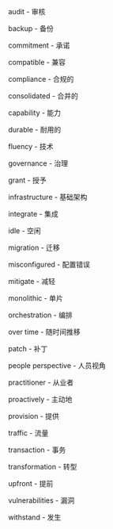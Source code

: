 audit - 审核

backup - 备份

commitment - 承诺

compatible - 兼容

compliance - 合规的

consolidated - 合并的

capability - 能力

durable - 耐用的

fluency - 技术

governance - 治理

grant - 授予

infrastructure - 基础架构

integrate - 集成

idle - 空闲

migration - 迁移

misconfigured - 配置错误

mitigate - 减轻

monolithic - 单片

orchestration - 编排

over time - 随时间推移

patch - 补丁

people perspective - 人员视角

practitioner - 从业者

proactively - 主动地

provision - 提供

traffic - 流量

transaction - 事务

transformation - 转型

upfront - 提前

vulnerabilities - 漏洞

withstand - 发生
